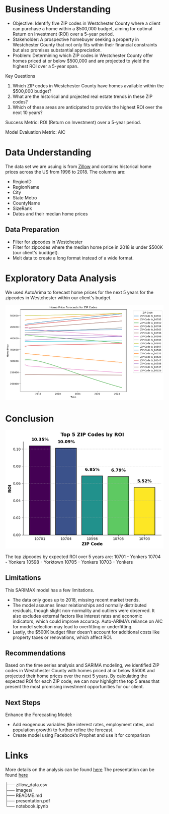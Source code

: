 # Business Understanding
* Objective: Identify five ZIP codes in Westchester County where a client can purchase a home within a $500,000 budget, aiming for optimal Return on Investment (ROI) over a 5-year period.
* Stakeholder: A prospective homebuyer seeking a property in Westchester County that not only fits within their financial constraints but also promises substantial appreciation.
* Problem: Determining which ZIP codes in Westchester County offer homes priced at or below $500,000 and are projected to yield the highest ROI over a 5-year span.

Key Questions
1. Which ZIP codes in Westchester County have homes available within the $500,000 budget?
2. What are the historical and projected real estate trends in these ZIP codes?
3. Which of these areas are anticipated to provide the highest ROI over the next 10 years?

Success Metric: ROI (Return on Investment) over a 5-year period.

Model Evaluation Metric: AIC

# Data Understanding
The data set we are usuing is from [Zillow](https://www.zillow.com/research/data/) and contains historical home prices across the US from 1996 to 2018.
The columns are:
* RegionID
* RegionName
* City
* State Metro
* CountyName
* SizeRank
* Dates and their median home prices

## Data Preparation
* Filter for zipcodes in Westchester
* Filter for zipcodes where the median home price in 2018 is under $500K (our client's buddget).
* Melt data to create a long format instead of a wide format.

# Exploratory Data Analysis
We used AutoArima to forecast home prices for the next 5 years for the zipcodes in Westchester within our client's budget.

![Price Forecasts](./images/price_forecasts.png)

# Conclusion
![Top ROIs](./images/top_5_roi.png)

The top zipcodes by expected ROI over 5 years are:
10701 - Yonkers
10704 - Yonkers
10598 - Yorktown
10705 - Yonkers
10703 - Yonkers

## Limitations
This SARIMAX model has a few limitations. 
* The data only goes up to 2018, missing recent market trends. 
* The model assumes linear relationships and normally distributed residuals, though slight non-normality and outliers were observed. It also excludes external factors like interest rates and economic indicators, which could improve accuracy. Auto-ARIMA’s reliance on AIC for model selection may lead to overfitting or underfitting. 
* Lastly, the $500K budget filter doesn’t account for additional costs like property taxes or renovations, which affect ROI.

## Recommendations
Based on the time series analysis and SARIMA modeling, we identified ZIP codes in Westchester County with homes priced at or below $500K and projected their home prices over the next 5 years. By calculating the expected ROI for each ZIP code, we can now highlight the top 5 areas that present the most promising investment opportunities for our client.

## Next Steps
Enhance the Forecasting Model:
* Add exogenous variables (like interest rates, employment rates, and population growth) to further refine the forecast.
* Create model using Facebook’s Prophet and use it for comparison
 
# Links
More details on the analysis can be found [here](https://github.com/hannahdallas/zillow_time_series_model/blob/main/notebook.ipynb)
The presentation can be found [here](https://docs.google.com/presentation/d/1UnwhOtG6VXyiT7JYCG60OG-SGA8XWjSGLtsaN6632Xw/edit#slide=id.p6)

├── zillow_data.csv   
├── images/              
├── README.md           
├── presentation.pdf      
└── notebook.ipynb  
